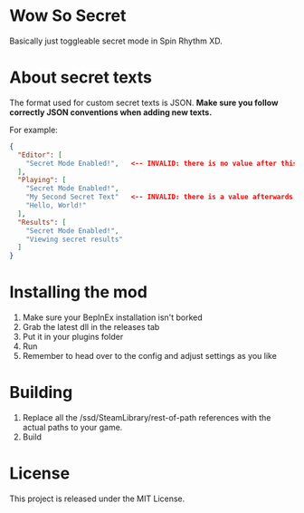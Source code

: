 # Wow So Secret
Basically just toggleable secret mode in Spin Rhythm XD.

# About secret texts
The format used for custom secret texts is JSON. **Make sure you follow correctly JSON conventions when adding new texts.**

For example:
```json
{
  "Editor": [
    "Secret Mode Enabled!",   <-- INVALID: there is no value after this one, the comma shouldn't be there.
  ],
  "Playing": [
    "Secret Mode Enabled!",
    "My Second Secret Text"   <-- INVALID: there is a value afterwards, the comma is NECESSARY.
    "Hello, World!"
  ],
  "Results": [
    "Secret Mode Enabled!",
    "Viewing secret results"
  ]
}
```

# Installing the mod
1. Make sure your BepInEx installation isn't borked
2. Grab the latest dll in the releases tab
3. Put it in your plugins folder
4. Run
5. Remember to head over to the config and adjust settings as you like

# Building
1. Replace all the /ssd/SteamLibrary/rest-of-path references with the actual paths to your game.
2. Build

# License
This project is released under the MIT License.
